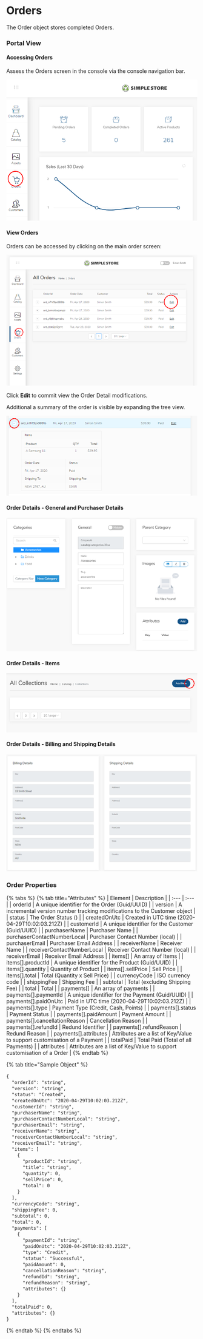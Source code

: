 # Orders

The Order object stores completed Orders.

### Portal View

#### Accessing Orders

Assess the Orders screen in the console via the console navigation bar.

![](../.gitbook/assets/image%20%2851%29.png)

#### View Orders

Orders can be accessed by clicking on the main order screen:

![](../.gitbook/assets/image%20%2855%29.png)

Click **Edit** to commit view the Order Detail modifications.

Additional a summary of the order is visible by expanding the tree view.

![](../.gitbook/assets/image%20%2846%29.png)

#### Order Details - General and Purchaser Details

![](../.gitbook/assets/image%20%282%29.png)

#### Order Details - Items

![](../.gitbook/assets/image%20%285%29.png)

#### Order Details - Billing and Shipping Details

![](../.gitbook/assets/image%20%2856%29.png)

### Order Properties

{% tabs %}
{% tab title="Attributes" %}
| Element | Description |
| :--- | :--- |
| orderId | A unique identifier for the Order \(Guid/UUID\) |
| version | A incremental version number tracking modifications to the Customer object |
| status | The Order Status \(\) |
| createdOnUtc | Created in UTC time \(2020-04-29T10:02:03.212Z\) |
| customerId | A unique identifier for the Customer \(Guid/UUID\) |
| purchaserName | Purchaser Name |
| purchaserContactNumberLocal | Purchaser Contact Number \(local\) |
| purchaserEmail | Purchaser Email Address |
| receiverName | Receiver Name  |
| receiverContactNumberLocal | Receiver Contact Number \(local\) |
| receiverEmail | Receiver Email Address |
| items\[\] | An array of Items |
| items\[\].productId | A unique identifier for the Product \(Guid/UUID\) |
| items\[\].quantity | Quantity of Product |
| items\[\].sellPrice | Sell Price |
| items\[\].total | Total \(Quantity x Sell Price\) |
| currencyCode | ISO currency code |
| shippingFee | Shipping Fee |
| subtotal | Total \(excluding Shipping Fee\) |
| total | Total |
| payments\[\] | An array of payments |
| payments\[\].paymentId | A unique identifier for the Payment \(Guid/UUID\) |
| payments\[\].paidOnUtc | Paid in UTC time \(2020-04-29T10:02:03.212Z\) |
| payments\[\].type | Payment Type \(Credit, Cash, Points\) |
| payments\[\].status | Payment Status |
| payments\[\].paidAmount | Payment Amount |
| payments\[\].cancellationReason | Cancellation Reason |
| payments\[\].refundId | Redund Identifier |
| payments\[\].refundReason | Redund Reason |
| payments\[\].attributes | Attributes are a list of Key/Value to support customisation of a Payment |
| totalPaid | Total Paid \(Total of all Payments\) |
| attributes | Attributes are a list of Key/Value to support customisation of a Order |
{% endtab %}

{% tab title="Sample Object" %}
```text
{
  "orderId": "string",
  "version": "string",
  "status": "Created",
  "createdOnUtc": "2020-04-29T10:02:03.212Z",
  "customerId": "string",
  "purchaserName": "string",
  "purchaserContactNumberLocal": "string",
  "purchaserEmail": "string",
  "receiverName": "string",
  "receiverContactNumberLocal": "string",
  "receiverEmail": "string",
  "items": [
    {
      "productId": "string",
      "title": "string",
      "quantity": 0,
      "sellPrice": 0,
      "total": 0
    }
  ],
  "currencyCode": "string",
  "shippingFee": 0,
  "subtotal": 0,
  "total": 0,
  "payments": [
    {
      "paymentId": "string",
      "paidOnUtc": "2020-04-29T10:02:03.212Z",
      "type": "Credit",
      "status": "Successful",
      "paidAmount": 0,
      "cancellationReason": "string",
      "refundId": "string",
      "refundReason": "string",
      "attributes": {}
    }
  ],
  "totalPaid": 0,
  "attributes": {}
}
```
{% endtab %}
{% endtabs %}

